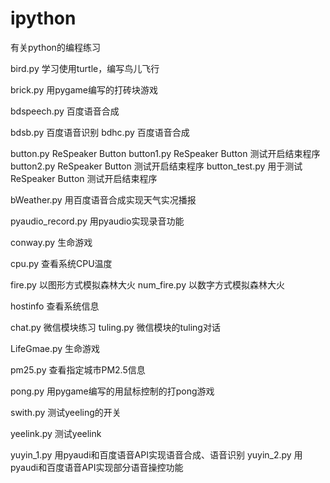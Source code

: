# ipython
有关python的编程练习

bird.py     学习使用turtle，编写鸟儿飞行

brick.py     用pygame编写的打砖块游戏

bdspeech.py 百度语音合成

bdsb.py     百度语音识别
bdhc.py     百度语音合成

button.py    ReSpeaker Button
button1.py   ReSpeaker Button 测试开启结束程序
button2.py   ReSpeaker Button 测试开启结束程序
button_test.py   用于测试ReSpeaker Button 测试开启结束程序

bWeather.py 用百度语音合成实现天气实况播报

pyaudio_record.py   用pyaudio实现录音功能

conway.py   生命游戏

cpu.py      查看系统CPU温度

fire.py     以图形方式模拟森林大火
num_fire.py 以数字方式模拟森林大火

hostinfo    查看系统信息

chat.py     微信模块练习
tuling.py   微信模块的tuling对话

LifeGmae.py 生命游戏

pm25.py     查看指定城市PM2.5信息

pong.py     用pygame编写的用鼠标控制的打pong游戏

swith.py    测试yeeling的开关

yeelink.py  测试yeelink

yuyin_1.py    用pyaudi和百度语音API实现语音合成、语音识别
yuyin_2.py    用pyaudi和百度语音API实现部分语音操控功能
